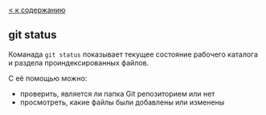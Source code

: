 [< к содержанию](/readme.md)

## git status

Команада `git status` показывает текущее состояние рабочего каталога и раздела проиндексированных файлов. 

C её помощью можно:
- проверить, является ли папка Git репозиторием или нет
- просмотреть, какие файлы были добавлены или изменены